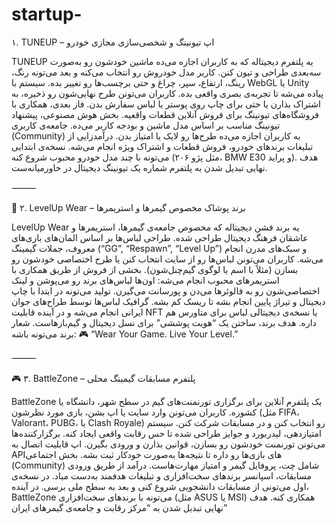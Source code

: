 # startup-
۱. TUNEUP – اپ تیونینگ و شخصی‌سازی مجازی خودرو

TUNEUP یه پلتفرم دیجیتاله که به کاربران اجازه می‌ده ماشین خودشون رو به‌صورت سه‌بعدی طراحی و تیون کنن. کاربر مدل خودروش رو انتخاب می‌کنه و بعد می‌تونه رنگ، رینگ، ارتفاع، سپر، چراغ و حتی برچسب‌ها رو تغییر بده. سیستم با WebGL یا Unity پیاده می‌شه تا تجربه‌ی بصری واقعی بده. کاربران می‌تونن طرح نهایی‌شون رو ذخیره، به اشتراک بذارن یا حتی برای چاپ روی پوستر یا لباس سفارش بدن. فاز بعدی، همکاری با فروشگاه‌های تیونینگ برای فروش آنلاین قطعات واقعیه. بخش هوش مصنوعی، پیشنهاد تیونینگ مناسب بر اساس مدل ماشین و بودجه کاربر می‌ده. جامعه‌ی کاربری (Community) به کاربران اجازه می‌ده طرح‌ها رو لایک یا امتیاز بدن. درآمدزایی از تبلیغات برندهای خودرو، فروش قطعات و اشتراک ویژه انجام می‌شه. نسخه‌ی ابتدایی می‌تونه با چند مدل خودرو محبوب شروع کنه (مثل پژو ۲۰۶، BMW E30 و پراید). هدف نهایی تبدیل شدن به پلتفرم شماره یک تیونینگ دیجیتال در خاورمیانه‌ست.

⸻

👕 ۲. LevelUp Wear – برند پوشاک مخصوص گیمرها و استریمرها

LevelUp Wear یه برند فشن دیجیتاله که مخصوص جامعه‌ی گیمرها، استریمرها و عاشقان فرهنگ دیجیتال طراحی شده. طراحی لباس‌ها بر اساس المان‌های بازی‌های معروف، جملات گیمینگ (“GG”, “Respawn”, “Level Up”) و سبک‌های مدرن انجام می‌شه. کاربران می‌تونن لباس‌ها رو از سایت انتخاب کنن یا طرح اختصاصی خودشون رو بسازن (مثلاً با اسم یا لوگوی گیم‌چنل‌شون). بخشی از فروش از طریق همکاری با استریمرهای محبوب انجام می‌شه: اون‌ها لباس‌های برند رو می‌پوشن و لینک اختصاصی‌شون رو به فالوئرها می‌دن و پورسانت می‌گیرن. تولید می‌تونه در ابتدا با چاپ دیجیتال و تیراژ پایین انجام بشه تا ریسک کم بشه. گرافیک لباس‌ها توسط طراح‌های جوان ایرانی انجام می‌شه و در آینده قابلیت NFT یا نسخه‌ی دیجیتالی لباس برای متاورس هم داره. هدف برند، ساختن یک “هویت پوششی” برای نسل دیجیتال و گیم‌بازهاست. شعار برند می‌تونه باشه:
🎮 “Wear Your Game. Live Your Level.”

⸻

🎮 ۳. BattleZone – پلتفرم مسابقات گیمینگ محلی

BattleZone یک پلتفرم آنلاین برای برگزاری تورنمنت‌های گیم در سطح شهر، دانشگاه یا کشوره. کاربران می‌تونن وارد سایت یا اپ بشن، بازی مورد نظرشون (مثل FIFA، Valorant، PUBG، یا Clash Royale) رو انتخاب کنن و در مسابقات شرکت کنن. سیستم امتیازدهی، لیدربورد و جوایز طراحی شده تا حس رقابت واقعی ایجاد کنه. برگزارکننده‌ها می‌تونن تورنمنت خودشون رو بسازن، قوانین بذارن و ورودی بگیرن. اپ قابلیت اتصال به APIهای بازی‌ها رو داره تا نتیجه‌ها به‌صورت خودکار ثبت بشه. بخش اجتماعی (Community) شامل چت، پروفایل گیمر و امتیاز مهارت‌هاست. درآمد از طریق ورودی مسابقات، اسپانسر برندهای سخت‌افزاری و تبلیغات هدفمند به‌دست میاد. در نسخه‌ی اول می‌تونی از مسابقات دانشجویی شروع کنی و بعد به سطح ملی برسی. در آینده، BattleZone می‌تونه با برندهای سخت‌افزاری (مثل ASUS یا MSI) همکاری کنه. هدف نهایی تبدیل شدن به “مرکز رقابت و جامعه‌ی گیمرهای ایران”
